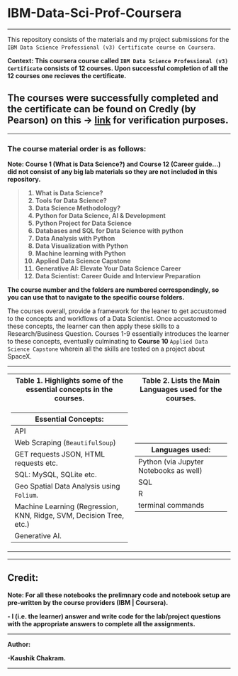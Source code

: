 # IBM-Data-Sci-Prof-Coursera 

-----

This repository consists of the materials and my project submissions for the `IBM Data Science Professional (v3) Certificate course on Coursera`.

**Context: This coursera course called `IBM Data Science Professional (v3) Certificate` consists of 12 courses. Upon successful completion of all the 12 courses one recieves the certificate.**

## The courses were successfully completed and the certificate can be found on **Credly (by Pearson)** on this **&rarr;** **[link](https://www.credly.com/badges/43179e45-2ec0-4418-a0af-697fbfb58ee9)** for verification purposes.

----

### The course material order is as follows:

**Note: Course 1 (What is Data Science?) and Course 12 (Career guide...) did not consist of any big lab materials so they are not included in this repository.**
<b>
>1. What is Data Science?
>2. Tools for Data Science?
>3. Data Science Methodology?
>4. Python for Data Science, AI & Development
>5. Python Project for Data Science
>6. Databases and SQL for Data Science with python
>7. Data Analysis with Python
>8. Data Visualization with Python
>9. Machine learning with Python
>10. Applied Data Science Capstone
>11. Generative AI: Elevate Your Data Science Career
>12. Data Scientist: Career Guide and Interview Preparation
</b>

**The course number and the folders are numbered correspondingly, so you can use that to navigate to the specific course folders.**

The courses overall, provide a framework for the leaner to get accustomed to the concepts and workflows of a Data Scientist. Once accustomed to these concepts, the learner can then apply these skills to a Research/Business Question. Courses 1-9 essentially introduces the learner to these concepts, eventually culminating to **Course 10** `Applied Data Science Capstone` wherein all the skills are tested on a project about SpaceX.

----

<table>
  
<tr><th> Table 1. Highlights some of the essential concepts in the courses.</th><th> Table 2. Lists the Main Languages used for the courses. </th></tr>
<tr><td>

|**Essential Concepts:**|
|----|
| API |
| Web Scraping (`BeautifulSoup`) |
| GET requests JSON, HTML requests etc. |
| SQL: MySQL, SQLite etc. |
| Geo Spatial Data Analysis using `Folium`. |
| Machine Learning (Regression, KNN, Ridge, SVM, Decision Tree, etc.) |
| Generative AI. |

</td><td>
  
|**Languages used:**|
|----|
| Python (via Jupyter Notebooks as well) |
| SQL|
| R |
|terminal commands|

</td></tr> </table>

-----

## Credit:

**Note: For all these notebooks the prelimnary code and notebook setup are pre-written by the course providers (IBM | Coursera).**

**- I (i.e. the learner) answer and write code for the lab/project questions with the appropriate answers to complete all the assignments.**

-----

**Author:**

**-Kaushik Chakram.**

------
